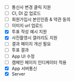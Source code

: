  - [ ] 통신사 변경 클릭 지원
 - [ ] CI, DI 값 업로드 
 - [ ] 회원가입시  본인인증 & 약관 동의
 - [ ] 이미지 url 업로드
 - [x] 투표 작성 예시 지원
 - [x] 사진촬영시 갤러리도 지원
 - [ ] 결과 페이지 개선 필요
 - [ ] 투표 결과
 - [ ] App UI 수정
 - [ ] 캠페인 페이지 인디케이터 적용
 - [x] App 서버통신
 - [x] Server